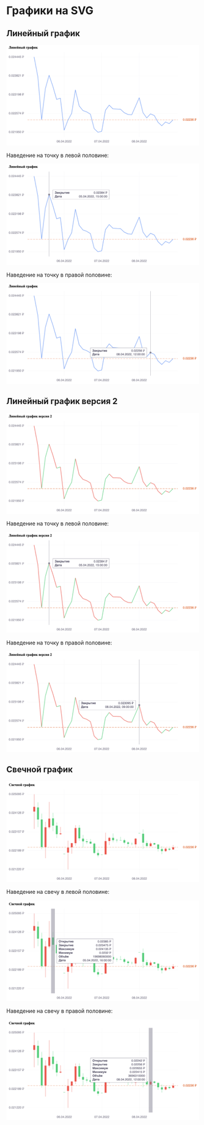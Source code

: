 # Графики на SVG

## Линейный график

![Рисунок 1](https://github.com/codeBurger770/react-svg-charts/raw/master/readme/line-chart-1.png)

Наведение на точку в левой половине:

![Рисунок 2](https://github.com/codeBurger770/react-svg-charts/raw/master/readme/line-chart-2.png)

Наведение на точку в правой половине:

![Рисунок 3](https://github.com/codeBurger770/react-svg-charts/raw/master/readme/line-chart-3.png)

## Линейный график версия 2

![Рисунок 4](https://github.com/codeBurger770/react-svg-charts/raw/master/readme/line-chart-v2-1.png)

Наведение на точку в левой половине:

![Рисунок 5](https://github.com/codeBurger770/react-svg-charts/raw/master/readme/line-chart-v2-2.png)

Наведение на точку в правой половине:

![Рисунок 6](https://github.com/codeBurger770/react-svg-charts/raw/master/readme/line-chart-v2-3.png)

## Свечной график

![Рисунок 7](https://github.com/codeBurger770/react-svg-charts/raw/master/readme/candlestick-chart-1.png)

Наведение на свечу в левой половине:

![Рисунок 8](https://github.com/codeBurger770/react-svg-charts/raw/master/readme/candlestick-chart-2.png)

Наведение на свечу в правой половине:

![Рисунок 9](https://github.com/codeBurger770/react-svg-charts/raw/master/readme/candlestick-chart-3.png)
